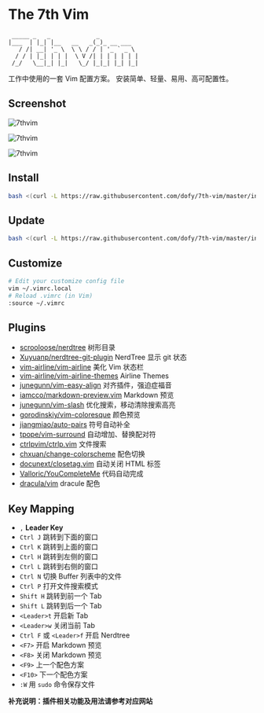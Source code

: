 # The 7th Vim

```
 _____ _   _             _           
|___  | |_| |__   __   _(_)_ __ ___  
   / /| __| '_ \  \ \ / / | '_ ` _ \ 
  / / | |_| | | |  \ V /| | | | | | |
 /_/   \__|_| |_|   \_/ |_|_| |_| |_|
```

工作中使用的一套 Vim 配置方案。 安装简单、轻量、易用、高可配置性。

## Screenshot

![7thvim][screen-shot-1]

![7thvim][screen-shot-2]

![7thvim][screen-shot-3]

## Install

```bash
bash <(curl -L https://raw.githubusercontent.com/dofy/7th-vim/master/install.sh) -i
```

## Update

```bash
bash <(curl -L https://raw.githubusercontent.com/dofy/7th-vim/master/install.sh) -u
```

## Customize

```bash
# Edit your customize config file
vim ~/.vimrc.local
# Reload .vimrc (in Vim)
:source ~/.vimrc
```

## Plugins

- [scrooloose/nerdtree][plug01] 树形目录
- [Xuyuanp/nerdtree-git-plugin][plug02] NerdTree 显示 git 状态
- [vim-airline/vim-airline][plug03] 美化 Vim 状态栏
- [vim-airline/vim-airline-themes][plug04] Airline Themes
- [junegunn/vim-easy-align][plug05] 对齐插件，强迫症福音
- [iamcco/markdown-preview.vim][plug06] Markdown 预览
- [junegunn/vim-slash][plug07] 优化搜索，移动清除搜索高亮
- [gorodinskiy/vim-coloresque][plug08] 颜色预览
- [jiangmiao/auto-pairs][plug09] 符号自动补全
- [tpope/vim-surround][plug10] 自动增加、替换配对符
- [ctrlpvim/ctrlp.vim][plug11] 文件搜索
- [chxuan/change-colorscheme][plug12] 配色切换
- [docunext/closetag.vim][plug13] 自动关闭 HTML 标签
- [Valloric/YouCompleteMe][plug14] 代码自动完成
- [dracula/vim][color] dracule 配色

## Key Mapping

- `,` **Leader Key**
- `Ctrl J` 跳转到下面的窗口
- `Ctrl K` 跳转到上面的窗口
- `Ctrl H` 跳转到左侧的窗口
- `Ctrl L` 跳转到右侧的窗口
- `Ctrl N` 切换 Buffer 列表中的文件
- `Ctrl P` 打开文件搜索模式
- `Shift H` 跳转到前一个 Tab
- `Shift L` 跳转到后一个 Tab
- `<Leader>t` 开启新 Tab
- `<Leader>w` 关闭当前 Tab
- `Ctrl F` 或 `<Leader>f` 开启 Nerdtree
- `<F7>` 开启 Markdown 预览
- `<F8>` 关闭 Markdown 预览
- `<F9>` 上一个配色方案
- `<F10>` 下一个配色方案
- `:W` 用 `sudo` 命令保存文件

**补充说明：插件相关功能及用法请参考对应网站**

[screen-shot-1]: https://user-images.githubusercontent.com/344197/34243545-3b92507e-e65c-11e7-8a26-2b763f4b291a.png
[screen-shot-2]: https://user-images.githubusercontent.com/344197/34251542-72916ee2-e67b-11e7-8932-f377b121b60b.png
[screen-shot-3]: https://user-images.githubusercontent.com/344197/34251767-1861bb24-e67c-11e7-8018-2942507de915.png
[plug01]: https://github.com/scrooloose/nerdtree
[plug02]: https://github.com/Xuyuanp/nerdtree-git-plugin
[plug03]: https://github.com/vim-airline/vim-airline
[plug04]: https://github.com/vim-airline/vim-airline-themes
[plug05]: https://github.com/junegunn/vim-easy-align
[plug06]: https://github.com/iamcco/markdown-preview.vim
[plug07]: https://github.com/junegunn/vim-slash
[plug08]: https://github.com/gorodinskiy/vim-coloresque
[plug09]: https://github.com/jiangmiao/auto-pairs
[plug10]: https://github.com/tpope/vim-surround
[plug11]: https://github.com/ctrlpvim/ctrlp.vim
[plug12]: https://github.com/chxuan/change-colorscheme
[plug13]: https://github.com/docunext/closetag.vim
[plug14]: https://github.com/Valloric/YouCompleteMe
[color]: https://github.com/dracula/vim
